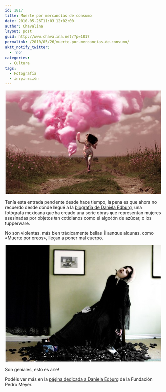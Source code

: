 ```yaml
---
id: 1817
title: Muerte por mercancías de consumo
date: 2010-05-26T11:03:12+02:00
author: Chavalina
layout: post
guid: http://www.chavalina.net/?p=1817
permalink: /2010/05/26/muerte-por-mercancias-de-consumo/
aktt_notify_twitter:
  - 'no'
categories:
  - Cultura
tags:
  - Fotografía
  - inspiración
---
```

<p style="text-align: center;">
  <a href="http://www.fundacionpedromeyer.com/china/dedburg/preview/dedburg01.jpg"><img class="aligncenter" title="Muerte por algodón de dulce" src="/imagenes/2010/05/dedburg01-500x333.jpg" alt="Fotografía &quot;Muerte por algodón de dulce&quot; de Daniela Edburg" width="500" height="333" /></a>
</p>

<p style="text-align: left;">
  Tenía esta entrada pendiente desde hace tiempo, la pena es que ahora no recuerdo desde dónde llegué a la <a href="http://www.fundacionpedromeyer.com/china/dedburg/indexsp.html" target="_blank">biografía de Daniela Edburg</a>, una fotógrafa mexicana que ha creado una serie obras que representan mujeres asesinadas por objetos tan cotidianos como el algodón de azúcar, o los tupperware.
</p>

<p style="text-align: left;">
  No son violentas, más bien trágicamente bellas 🙂 aunque algunas, como «Muerte por oreos», llegan a poner mal cuerpo.
</p>

<p style="text-align: center;">
  <a href="http://www.fundacionpedromeyer.com/china/dedburg/source/dedburg09sp.html"><img class="aligncenter" title="Muerte por oreos" src="/imagenes/2010/05/dedburg09-500x375.jpg" alt="La fotografía &quot;Muerte por oreos&quot; de Daniela Edburg" /></a>
</p>

<p style="text-align: left;">
  Son geniales, esto es arte!
</p>

<p style="text-align: left;">
  Podéis ver más en la <a href="http://www.fundacionpedromeyer.com/china/dedburg/indexsp.html" target="_blank">página dedicada a Daniela Edburg</a> de la Fundación Pedro Meyer.
</p>
